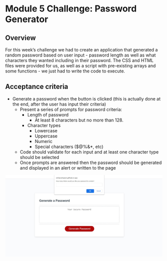 # Module 5 Challenge: Password Generator

## Overview
 
For this week’s challenge we had to create an application that generated a random password based on user input - password length as well as what characters they wanted including in their password. The CSS and HTML files were provided for us, as well as a script with pre-existing arrays and some functions - we just had to write the code to execute. 


## Acceptance criteria

* Generate a password when the button is clicked (this is actually done at the end, after the user has input their criteria)
  * Present a series of prompts for password criteria:
    * Length of password
      * At least 8 characters but no more than 128.
    * Character types
      * Lowercase
      * Uppercase
      * Numeric
      * Special characters ($@%&*, etc)
  * Code should validate for each input and at least one character type should be selected
  * Once prompts are answered then the password should be generated and displayed in an alert or written to the page

![portfolio demo](./assets/pw_gen_web.jpg)

